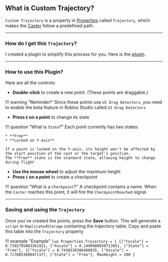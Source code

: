 ## What is Custom Trajectory?

`Custom Trajectory` is a property in [Properties](Properties.md) called `Trajectory`, which makes the [Caster](Caster.md) follow a predefined path.

---
### How do I get this `Trajectory`?

I created a plugin to simplify this process for you. Here is the [plugin](https://create.roblox.com/store/asset/97281486618608/HomingCast-Plugin).

---
### How to use this Plugin?

Here are all the controls:

- **Double-click** to create a new point. (These points are draggable.)

!!! warning "Reminder!"
    Since these points use `UI Drag Detectors`, you need to enable the beta feature in Roblox Studio called `UI Drag Detectors`

- **Press `E` on a point** to change its state

!!! question "What is `State`?"
    Each point currently has two states:
    
    * **Free**
    * **Locked on Y-axis**
    
    If a point is locked on the Y-axis, its height won't be affected by the start position of the cast or the target's position. 
    The **Free** state is the standard state, allowing height to change during flight

- **Use the mouse wheel** to adjust the maximum height
- **Press `C` on a point** to create a checkpoint

!!! question "What is a `Checkpoint`?"
    A checkpoint contains a name. When the `Caster` reaches this point, it will fire the `CheckpointReached` signal.

---
### Saving and using the `Trajectory`

Once you've created the points, press the **Save** button. This will generate a `script` in `ReplicatedStorage` containing the trajectory table. Copy and paste this table into the `Trajectory` property

!!! example "Example"
    ```lua
    Properties.Trajectory = {
        {["Yscale"] = 0.7392795883361921, ["Xscale"] = 0.1490480939713951, ["State"] = "Free"},
        {["Yscale"] = 0.7438536306460835, ["Xscale"] = 0.7176853600471377, ["State"] = "Free"},
        MaxHeight = 200
    }
    ```